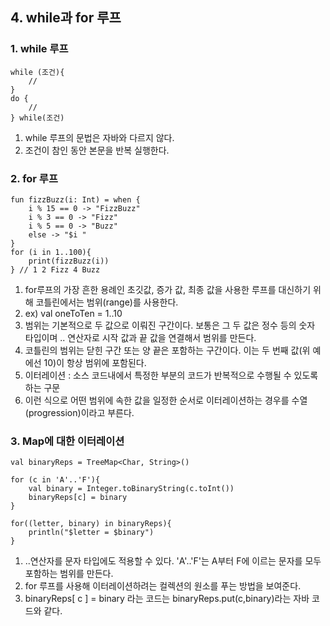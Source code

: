 ## 4. while과 for 루프
### 1. while 루프

```
while (조건){
    //
}
do {
    //
} while(조건)
```

1. while 루프의 문법은 자바와 다르지 않다.
2. 조건이 참인 동안 본문을 반복 실행한다.

### 2. for 루프

```
fun fizzBuzz(i: Int) = when {
    i % 15 == 0 -> "FizzBuzz"
    i % 3 == 0 -> "Fizz"
    i % 5 == 0 -> "Buzz"
    else -> "$i "
}
for (i in 1..100){
    print(fizzBuzz(i))
} // 1 2 Fizz 4 Buzz
```
1. for루프의 가장 흔한 용례인 초깃값, 증가 값, 최종 값을 사용한 루프를 대신하기 위해 코틀린에서는 범위(range)를 사용한다.
2. ex) val oneToTen = 1..10
3. 범위는 기본적으로 두 값으로 이뤄진 구간이다. 보통은 그 두 값은 정수 등의 숫자 타입이며 .. 연산자로 시작 값과 끝 값을 연결해서 범위를 만든다.
4. 코틀린의 범위는 닫힌 구간 또는 양 끝은 포함하는 구간이다. 이는 두 번째 값(위 예에선 10)이 항상 범위에 포함된다.
5. 이터레이션 : 소스 코드내에서 특정한 부분의 코드가 반복적으로 수행될 수 있도록 하는 구문
6. 이런 식으로 어떤 범위에 속한 값을 일정한 순서로 이터레이션하는 경우를 수열(progression)이라고 부른다.

### 3. Map에 대한 이터레이션

```
val binaryReps = TreeMap<Char, String>()

for (c in 'A'..'F'){
    val binary = Integer.toBinaryString(c.toInt())
    binaryReps[c] = binary
}

for((letter, binary) in binaryReps){
    println("$letter = $binary")
}
```

1. ..연산자를 문자 타입에도 적용할 수 있다. 'A'..'F'는 A부터 F에 이르는 문자를 모두 포함하는 범위를 만든다.
2. for 루프를 사용해 이터레이션하려는 컬렉션의 원소를 푸는 방법을 보여준다.
3. binaryReps[ c ] = binary 라는 코드는 binaryReps.put(c,binary)라는 자바 코드와 같다.
